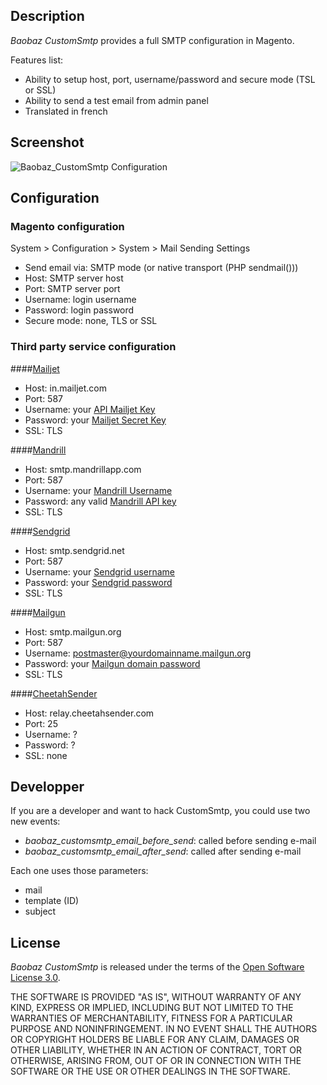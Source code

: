 Description
-----------

_Baobaz CustomSmtp_ provides a full SMTP configuration in Magento.

Features list:
* Ability to setup host, port, username/password and secure mode (TSL or SSL)
* Ability to send a test email from admin panel
* Translated in french


Screenshot
----------

![Baobaz_CustomSmtp Configuration](https://raw.github.com/Narno/Magento_Baobaz_CustomSmtp/master/doc/screenshots/Baobaz_CustomSmtp-Configuration.png "Baobaz_CustomSmtp Configuration")


Configuration
-------------

### Magento configuration

System > Configuration > System > Mail Sending Settings

* Send email via: SMTP mode (or native transport (PHP sendmail()))
* Host: SMTP server host
* Port: SMTP server port
* Username: login username
* Password: login password
* Secure mode: none, TLS or SSL

### Third party service configuration

####[Mailjet](https://www.mailjet.com)

* Host: in.mailjet.com
* Port: 587
* Username: your [API Mailjet Key](https://www.mailjet.com/account/api_keys)
* Password: your [Mailjet Secret Key](https://www.mailjet.com/account/api_keys)
* SSL: TLS

####[Mandrill](http://mandrill.com)

* Host: smtp.mandrillapp.com
* Port: 587
* Username: your [Mandrill Username](https://mandrillapp.com/settings/index/)
* Password: any valid [Mandrill API key](https://mandrillapp.com/settings/index/)
* SSL: TLS

####[Sendgrid](http://sendgrid.com)

* Host: smtp.sendgrid.net
* Port: 587
* Username: your [Sendgrid username](http://sendgrid.com/developer)
* Password: your [Sendgrid password](http://sendgrid.com/developer)
* SSL: TLS

####[Mailgun](http://www.mailgun.com)

* Host: smtp.mailgun.org
* Port: 587
* Username: [postmaster@yourdomainname.mailgun.org](https://mailgun.net/cp/domains)
* Password: your [Mailgun domain password](https://mailgun.net/cp/domains)
* SSL: TLS

####[CheetahSender](https://app.cheetahsender.com)

* Host: relay.cheetahsender.com
* Port: 25
* Username: ?
* Password: ?
* SSL: none


Developper
---------

If you are a developer and want to hack CustomSmtp, you could use two new events:
* _baobaz_customsmtp_email_before_send_: called before sending e-mail
* _baobaz_customsmtp_email_after_send_: called after sending e-mail

Each one uses those parameters:
* mail
* template (ID)
* subject


License
----------

_Baobaz CustomSmtp_ is released under the terms of the [Open Software License 3.0](http://opensource.org/licenses/OSL-3.0).

THE SOFTWARE IS PROVIDED "AS IS", WITHOUT WARRANTY OF ANY KIND, EXPRESS
OR IMPLIED, INCLUDING BUT NOT LIMITED TO THE WARRANTIES OF MERCHANTABILITY,
FITNESS FOR A PARTICULAR PURPOSE AND NONINFRINGEMENT. IN NO EVENT SHALL
THE AUTHORS OR COPYRIGHT HOLDERS BE LIABLE FOR ANY CLAIM, DAMAGES OR OTHER
LIABILITY, WHETHER IN AN ACTION OF CONTRACT, TORT OR OTHERWISE, ARISING
FROM, OUT OF OR IN CONNECTION WITH THE SOFTWARE OR THE USE OR OTHER
DEALINGS IN THE SOFTWARE.
